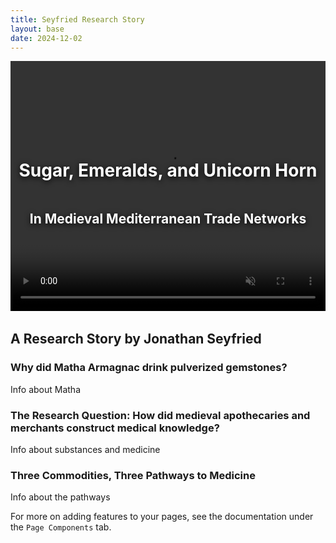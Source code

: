 ```yaml
---
title: Seyfried Research Story
layout: base
date: 2024-12-02
---
```

<div class="jumbotron.full-bleed" style="height: 400px; position: relative; overflow: hidden; margin-bottom: 2rem;">
  <video id="heroVideo"
         autoplay
         muted
         loop
         playsinline
         style="position: absolute; top: 0; left: 0; width: 100%; height: 100%; object-fit: cover; z-index: 1;">
    <source src="{{site.baseurl}}/assets/sugar-emeralds-unicorn.mp4" type="video/mp4">
  </video>
  <div class="jumbotron-overlay" 
       style="position: relative; z-index: 2; color: white; text-shadow: 0 2px 10px black; display: flex; flex-direction: column; justify-content: center; align-items: center; height: 100%;">
    <h1>Sugar, Emeralds, and Unicorn Horn</h1>
    <h2>In Medieval Mediterranean Trade Networks</h2>
  </div>
</div>

<script>
window.addEventListener('scroll', function() {
  var video = document.getElementById('heroVideo');
  // Pause video if page is scrolled down, play if at top
  if (window.scrollY > 10) {
    video.pause();
  } else {
    video.play();
  }
});
</script>

## A Research Story by Jonathan Seyfried

### Why did Matha Armagnac drink pulverized gemstones?
Info about Matha

### The Research Question: How did medieval apothecaries and merchants construct medical knowledge?
Info about substances and medicine

### Three Commodities, Three Pathways to Medicine
Info about the pathways

For more on adding features to your pages, see the documentation under the `Page Components` tab.
